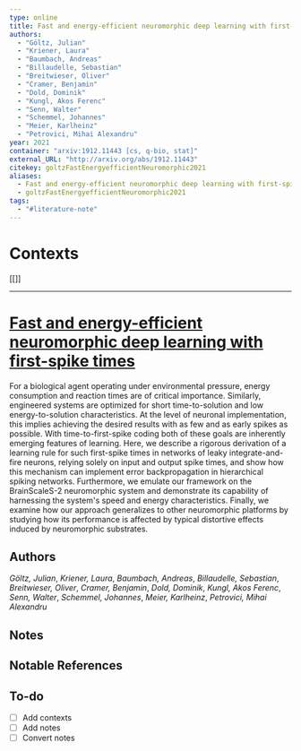 ```yaml
---
type: online
title: Fast and energy-efficient neuromorphic deep learning with first-spike times
authors:
  - "Göltz, Julian"
  - "Kriener, Laura"
  - "Baumbach, Andreas"
  - "Billaudelle, Sebastian"
  - "Breitwieser, Oliver"
  - "Cramer, Benjamin"
  - "Dold, Dominik"
  - "Kungl, Akos Ferenc"
  - "Senn, Walter"
  - "Schemmel, Johannes"
  - "Meier, Karlheinz"
  - "Petrovici, Mihai Alexandru"
year: 2021
container: "arxiv:1912.11443 [cs, q-bio, stat]"
external_URL: "http://arxiv.org/abs/1912.11443"
citekey: goltzFastEnergyefficientNeuromorphic2021
aliases:
  - Fast and energy-efficient neuromorphic deep learning with first-spike times
  - goltzFastEnergyefficientNeuromorphic2021
tags:
  - "#literature-note"
---
```


# Contexts

\[\[\]\]

---

# [Fast and energy-efficient neuromorphic deep learning with first-spike times](zotero://select/items/@goltzFastEnergyefficientNeuromorphic2021)

For a biological agent operating under environmental pressure, energy consumption and reaction times are of critical importance. Similarly, engineered systems are optimized for short time-to-solution and low energy-to-solution characteristics. At the level of neuronal implementation, this implies achieving the desired results with as few and as early spikes as possible. With time-to-first-spike coding both of these goals are inherently emerging features of learning. Here, we describe a rigorous derivation of a learning rule for such first-spike times in networks of leaky integrate-and-fire neurons, relying solely on input and output spike times, and show how this mechanism can implement error backpropagation in hierarchical spiking networks. Furthermore, we emulate our framework on the BrainScaleS-2 neuromorphic system and demonstrate its capability of harnessing the system's speed and energy characteristics. Finally, we examine how our approach generalizes to other neuromorphic platforms by studying how its performance is affected by typical distortive effects induced by neuromorphic substrates.

## Authors

*Göltz, Julian*, *Kriener, Laura*, *Baumbach, Andreas*, *Billaudelle, Sebastian*, *Breitwieser, Oliver*, *Cramer, Benjamin*, *Dold, Dominik*, *Kungl, Akos Ferenc*, *Senn, Walter*, *Schemmel, Johannes*, *Meier, Karlheinz*, *Petrovici, Mihai Alexandru*

## Notes

## Notable References

## To-do

* [ ] Add contexts
* [ ] Add notes
* [ ] Convert notes
